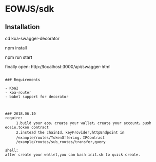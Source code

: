 # EOWJS/sdk

## Installation

cd koa-swagger-decorator

npm install

npm run start

finally open:
http://localhost:3000/api/swagger-html

```

### Requirements

- Koa2
- koa-router
- babel support for decorator



### 2018.06.10
require:
     1.build your eos，create your wallet，create your account，push eosio.token contract
     2.instead the chainId，keyProvider,httpEndpoint in
     /example/routes/TokenOffering，IPContract
     /example/routes/sub_routes/transfer,query 

shell:
after create your wallet,you can bash init.sh to quick create.

